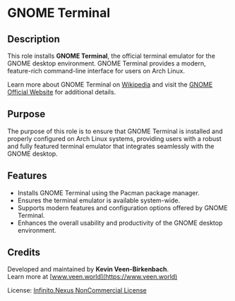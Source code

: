 # GNOME Terminal

## Description

This role installs **GNOME Terminal**, the official terminal emulator for the GNOME desktop environment. GNOME Terminal provides a modern, feature-rich command-line interface for users on Arch Linux.

Learn more about GNOME Terminal on [Wikipedia](https://en.wikipedia.org/wiki/GNOME_Terminal) and visit the [GNOME Official Website](https://www.gnome.org) for additional details.

## Purpose

The purpose of this role is to ensure that GNOME Terminal is installed and properly configured on Arch Linux systems, providing users with a robust and fully featured terminal emulator that integrates seamlessly with the GNOME desktop.

## Features

- Installs GNOME Terminal using the Pacman package manager.
- Ensures the terminal emulator is available system-wide.
- Supports modern features and configuration options offered by GNOME Terminal.
- Enhances the overall usability and productivity of the GNOME desktop environment.

## Credits

Developed and maintained by **Kevin Veen-Birkenbach**.  
Learn more at [www.veen.world](https://www.veen.world)

License: [Infinito.Nexus NonCommercial License](https://s.infinito.nexus/license)